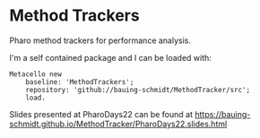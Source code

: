 # Method Trackers

Pharo method trackers for performance analysis.

I'm a self contained package and I can be loaded with:

```smalltalk
Metacello new
    baseline: 'MethodTrackers';
    repository: 'github://bauing-schmidt/MethodTracker/src';
    load.
```

Slides presented at PharoDays22 can be found at https://bauing-schmidt.github.io/MethodTracker/PharoDays22.slides.html
